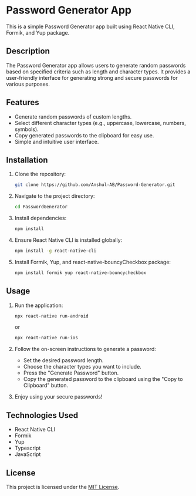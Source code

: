 # Password Generator App

This is a simple Password Generator app built using React Native CLI, Formik, and Yup package.

## Description

The Password Generator app allows users to generate random passwords based on specified criteria such as length and character types. It provides a user-friendly interface for generating strong and secure passwords for various purposes.

## Features

- Generate random passwords of custom lengths.
- Select different character types (e.g., uppercase, lowercase, numbers, symbols).
- Copy generated passwords to the clipboard for easy use.
- Simple and intuitive user interface.

## Installation

1. Clone the repository:

    ```bash
    git clone https://github.com/Anshul-AB/Password-Generator.git
    ```

2. Navigate to the project directory:

    ```bash
    cd PasswordGenerator
    ```

3. Install dependencies:

    ```bash
    npm install
    ```

4. Ensure React Native CLI is installed globally:

    ```bash
    npm install -g react-native-cli
    ```

5. Install Formik, Yup, and react-native-bouncyCheckbox package:

    ```bash
    npm install formik yup react-native-bouncycheckbox
    ```

## Usage

1. Run the application:

    ```bash
    npx react-native run-android
    ```

    or

    ```bash
    npx react-native run-ios
    ```

2. Follow the on-screen instructions to generate a password:
   - Set the desired password length.
   - Choose the character types you want to include.
   - Press the "Generate Password" button.
   - Copy the generated password to the clipboard using the "Copy to Clipboard" button.

3. Enjoy using your secure passwords!

## Technologies Used

- React Native CLI
- Formik
- Yup
- Typescript
- JavaScript

## License

This project is licensed under the [MIT License](LICENSE).
